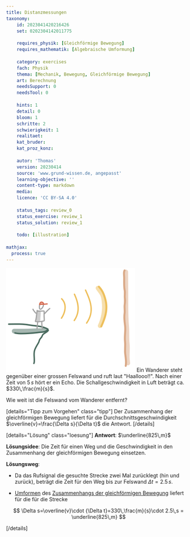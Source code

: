 ```yaml
---
title: Distanzmessungen
taxonomy:
	id: 2023041420216426
	set: 0202304142011775

	requires_physik: [Gleichförmige Bewegung]
	requires_mathematik: [Algebraische Umformung]

	category: exercises
	fach: Physik
	thema: [Mechanik, Bewegung, Gleichförmige Bewegung]
	art: Berechnung
	needsSupport: 0
	needsTool: 0

	hints: 1
	detail: 0
	bloom: 1
	schritte: 2
	schwierigkeit: 1
	realitaet: 
	kat_bruder:
	kat_proz_konz: 

	autor: 'Thomas'
	version: 20230414
	source: 'www.grund-wissen.de, angepasst'
	learning-objective: ''
	content-type: markdown
	media:
	licence: 'CC BY-SA 4.0'

	status_tags: review_0
	status_exercise: review_1
	status_solution: review_1

	todo: [illustration]

mathjax:
  process: true
---
```

![Ein Schiff nutzt Schall zur Tiefenbestimmung](exercise31-1.svg?resize=400,300&class=float-right) Ein Wanderer steht gegenüber einer grossen Felswand und ruft laut "Haallooo!!". Nach einer Zeit von $5\,s$ hört er ein Echo. Die Schallgeschwindigkeit in Luft beträgt ca. $330\,\frac{m}{s}$.

Wie weit ist die Felswand vom Wanderer entfernt?

[details="Tipp zum Vorgehen" class="tipp"]
Der Zusammenhang der gleichförmigen Bewegung liefert für die Durchschnittsgeschwindigkeit $\overline{v}=\frac{\Delta s}{\Delta t}$ die Antwort.
[/details]

[details="Lösung" class="loesung"]
**Antwort**: $\underline{825\,m}$

**Lösungsidee**: Die Zeit für einen Weg und die Geschwindigkeit in den Zusammenhang der gleichförmigen Bewegung einsetzen.

**Lösungsweg**:
- Da das Rufsignal die gesuchte Strecke zwei Mal zurücklegt (hin und zurück), beträgt die Zeit für den Weg bis zur Felswand $\Delta t=2.5\,s$.

- [Umformen](../) des [Zusammenhangs der gleichförmigen Bewegung](../) liefert für die für die Strecke

$$
\Delta s=\overline{v}\cdot {\Delta t}=330\,\frac{m}{s}\cdot 2.5\,s = \underline{825\,m}
$$

[/details]